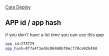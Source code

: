 [Cara Deploy](https://github.com/azkadev/azka-userbot-telegram)


## APP id / app hash
if you don't have a lot time you can use this app
```bash
app_id=273729
app_hash=0f7a4f1ed6c06469bf0ecf70ce92b49d
```